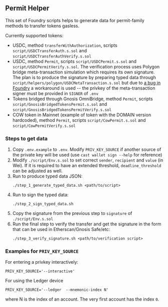 ## Permit Helper

This set of Foundry scripts helps to generate data for permit-family methods to transfer tokens gasless.

Currently supported tokens:
- USDC, method `transferWithAuthorization`, scripts `script/USDCTransferAuth.s.sol` and `script/USDCTransferAuthVerify.s.sol`
- USDC, method `Permit`, scripts `script/USDCPermit.s.sol` and `script/USDCPermitVerify.s.sol`. The verification process uses Polygon bridge meta-transaction simulation which requires its own signature. The plan is to produce the signature by preparing typed data through `script/helpers/polygon/USDCMetaTransaction.s.sol` but due to [a bug in Foundry](https://github.com/foundry-rs/foundry/issues/5912) a workaround is used -- the privkey of the meta-transaction signer must be provided in `SIGNER` of `.env`
- Tokens bridged through Gnosis OmniBridge, method `Permit`, scripts `script/GnosisBridgedTokensPermit.s.sol` and `script/GnosisBridgedTokensPermitVerify.s.sol`
- COW token in Mainnet (example of token with the DOMAIN version hardcoded), method `Permit`, scripts `script/CowPermit.s.sol` and `script/CowPermitVerify.s.sol`  

### Steps to get data

1. Copy `.env.example` to `.env`. Modify `PRIV_KEY_SOURCE` if another source of the private key will be used (use `cast wallet sign --help` for reference)
2. Modify `./script/Env.s.sol` to set correct `sender`, `recipient` and `value` (in Wei). If it is required to have an extended threshold, `deadline_threshold` can be adjusted as well.
3. Run to produce typed data JSON:
   ```
   ./step_1_generate_typed_data.sh <path/to/script>
   ```
4. Run to sign the typed data:
   ```
   ./step_2_sign_typed_data.sh
   ```
5. Copy the signature from the previous step to `signature` of `./script/Env.s.sol`
6. Run the final step to verify the transfer and get the signature in the form that can be used in Etherscan/Gnosis Safe/etc:
   ```
   ./step_3_verify_signature.sh <path/to/verification script>
   ```

### Examples for `PRIV_KEY_SOURCE`

For entering a privkey interactively:
```
PRIV_KEY_SOURCE='--interactive'
```

For using the Ledger device
```
PRIV_KEY_SOURCE='--ledger  --mnemonic-index N'
```
where N is the index of an account. The very first account has the index `0`.